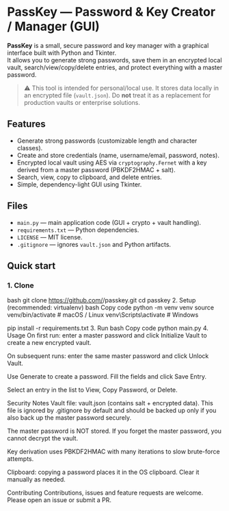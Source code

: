 # PassKey — Password & Key Creator / Manager (GUI)

**PassKey** is a small, secure password and key manager with a graphical interface built with Python and Tkinter.  
It allows you to generate strong passwords, save them in an encrypted local vault, search/view/copy/delete entries, and protect everything with a master password.

> ⚠️ This tool is intended for personal/local use. It stores data locally in an encrypted file (`vault.json`). Do **not** treat it as a replacement for production vaults or enterprise solutions.

## Features
- Generate strong passwords (customizable length and character classes).
- Create and store credentials (name, username/email, password, notes).
- Encrypted local vault using AES via `cryptography.Fernet` with a key derived from a master password (PBKDF2HMAC + salt).
- Search, view, copy to clipboard, and delete entries.
- Simple, dependency-light GUI using Tkinter.

## Files
- `main.py` — main application code (GUI + crypto + vault handling).
- `requirements.txt` — Python dependencies.
- `LICENSE` — MIT license.
- `.gitignore` — ignores `vault.json` and Python artifacts.

## Quick start

### 1. Clone
bash
git clone https://github.com/<your-username>/passkey.git
cd passkey
2. Setup (recommended: virtualenv)
bash
Copy code
python -m venv venv
source venv/bin/activate    # macOS / Linux
venv\Scripts\activate       # Windows

pip install -r requirements.txt
3. Run
bash
Copy code
python main.py
4. Usage
On first run: enter a master password and click Initialize Vault to create a new encrypted vault.

On subsequent runs: enter the same master password and click Unlock Vault.

Use Generate to create a password. Fill the fields and click Save Entry.

Select an entry in the list to View, Copy Password, or Delete.

Security Notes
Vault file: vault.json (contains salt + encrypted data). This file is ignored by .gitignore by default and should be backed up only if you also back up the master password securely.

The master password is NOT stored. If you forget the master password, you cannot decrypt the vault.

Key derivation uses PBKDF2HMAC with many iterations to slow brute-force attempts.

Clipboard: copying a password places it in the OS clipboard. Clear it manually as needed.

Contributing
Contributions, issues and feature requests are welcome. Please open an issue or submit a PR.
